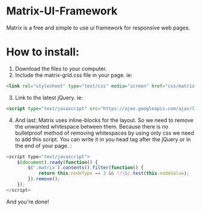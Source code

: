 Matrix-UI-Framework
===================

Matrix is a free and simple to use ui framework for responsive web pages.

How to install:
===============
1. Download the files to your computer.
2. Include the matrix-grid.css file in your page. 
ie: 
```html 
<link rel="stylesheet" type="text/css" media="screen" href="css/matrix-grid.css" />
```
3. Link to the latest jQuery. 
ie: 
```html
<script type="text/javascript" src="https://ajax.googleapis.com/ajax/libs/jquery/1.11.1/jquery.min.js"></script>
```
4. And last:  Matrix uses inline-blocks for the layout. So we need to remove the unwanted whitespace between them. Because there is no bulletproof method of removing whitespaces by using only css we need to add this script. You can write it in you head tag after the jQuery or in the end of your page. :
```javascript
<script type="text/javascript">
    $(document).ready(function() {
        $('.matrix').contents().filter(function() {
            return this.nodeType == 3 && !/\S/.test(this.nodeValue);
        }).remove();
    });
</script>
```
And you're done!
